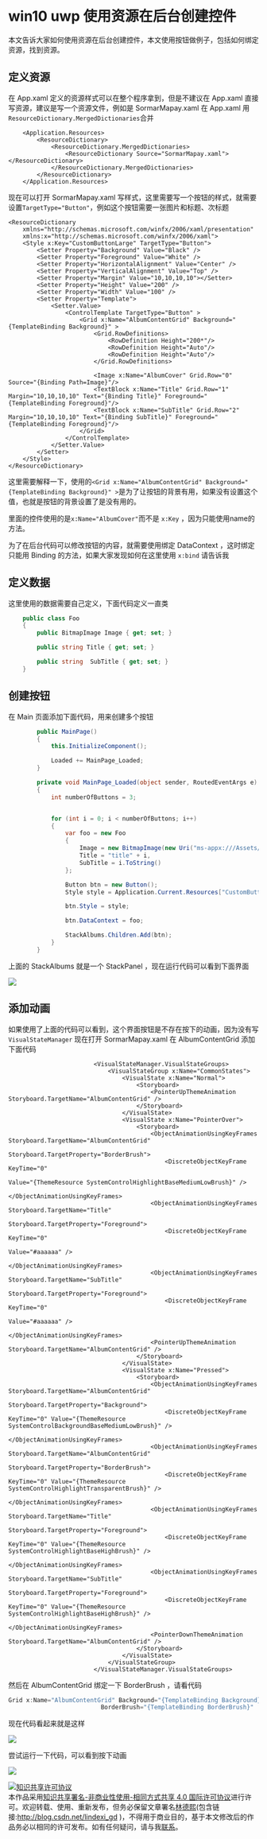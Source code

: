 
# win10 uwp 使用资源在后台创建控件

本文告诉大家如何使用资源在后台创建控件，本文使用按钮做例子，包括如何绑定资源，找到资源。

<!--more-->


<!-- csdn -->

## 定义资源

在 App.xaml 定义的资源样式可以在整个程序拿到，但是不建议在 App.xaml 直接写资源，建议是写一个资源文件，例如是 SormarMapay.xaml 在 App.xaml 用`ResourceDictionary.MergedDictionaries`合并

```
    <Application.Resources>
        <ResourceDictionary>
            <ResourceDictionary.MergedDictionaries>
                <ResourceDictionary Source="SormarMapay.xaml"></ResourceDictionary>
            </ResourceDictionary.MergedDictionaries>
        </ResourceDictionary>
    </Application.Resources>
```

现在可以打开 SormarMapay.xaml 写样式，这里需要写一个按钮的样式，就需要设置`TargetType="Button"`，例如这个按钮需要一张图片和标题、次标题

```
<ResourceDictionary
    xmlns="http://schemas.microsoft.com/winfx/2006/xaml/presentation" 
    xmlns:x="http://schemas.microsoft.com/winfx/2006/xaml">
    <Style x:Key="CustomButtonLarge" TargetType="Button">
        <Setter Property="Background" Value="Black" />
        <Setter Property="Foreground" Value="White" />
        <Setter Property="HorizontalAlignment" Value="Center" />
        <Setter Property="VerticalAlignment" Value="Top" />
        <Setter Property="Margin" Value="10,10,10,10"></Setter>
        <Setter Property="Height" Value="200" />
        <Setter Property="Width" Value="100" />
        <Setter Property="Template">
            <Setter.Value>
                <ControlTemplate TargetType="Button" >
                    <Grid x:Name="AlbumContentGrid" Background="{TemplateBinding Background}" >
                        <Grid.RowDefinitions>
                            <RowDefinition Height="200*"/>
                            <RowDefinition Height="Auto"/>
                            <RowDefinition Height="Auto"/>
                        </Grid.RowDefinitions>

                        <Image x:Name="AlbumCover" Grid.Row="0" Source="{Binding Path=Image}"/>
                        <TextBlock x:Name="Title" Grid.Row="1" Margin="10,10,10,10" Text="{Binding Title}" Foreground="{TemplateBinding Foreground}"/>
                        <TextBlock x:Name="SubTitle" Grid.Row="2" Margin="10,10,10,10" Text="{Binding SubTitle}" Foreground="{TemplateBinding Foreground}"/>
                    </Grid>
                </ControlTemplate>
            </Setter.Value>
        </Setter>
    </Style>
</ResourceDictionary>
```

这里需要解释一下，使用的`<Grid x:Name="AlbumContentGrid" Background="{TemplateBinding Background}" >`是为了让按钮的背景有用，如果没有设置这个值，也就是按钮的背景设置了是没有用的。

里面的控件使用的是`x:Name="AlbumCover"`而不是 `x:Key` ，因为只能使用name的方法。

为了在后台代码可以修改按钮的内容，就需要使用绑定 DataContext ，这时绑定只能用 Binding 的方法，如果大家发现如何在这里使用 `x:bind` 请告诉我

## 定义数据

这里使用的数据需要自己定义，下面代码定义一直类

```csharp
    public class Foo
    {
        public BitmapImage Image { get; set; }

        public string Title { get; set; }

        public string  SubTitle { get; set; }
    }
```

## 创建按钮

在 Main 页面添加下面代码，用来创建多个按钮

```csharp
        public MainPage()
        {
            this.InitializeComponent();

            Loaded += MainPage_Loaded;
        }

        private void MainPage_Loaded(object sender, RoutedEventArgs e)
        {
            int numberOfButtons = 3;


            for (int i = 0; i < numberOfButtons; i++)
            {
                var foo = new Foo
                {
                    Image = new BitmapImage(new Uri("ms-appx:///Assets/Square44x44Logo.scale-200.png")),
                    Title = "title" + i,
                    SubTitle = i.ToString()
                };

                Button btn = new Button();
                Style style = Application.Current.Resources["CustomButtonLarge"] as Style;

                btn.Style = style;

                btn.DataContext = foo;

                StackAlbums.Children.Add(btn);
            }
        }
```

上面的 StackAlbums 就是一个 StackPanel ，现在运行代码可以看到下面界面

<!-- ![](image/win10 uwp 使用资源在后台创建控件/win10 uwp 使用资源在后台创建控件0.png) -->

![](http://image.acmx.xyz/lindexi%2F201872193448696)

## 添加动画

如果使用了上面的代码可以看到，这个界面按钮是不存在按下的动画，因为没有写 `VisualStateManager` 现在打开 SormarMapay.xaml 在 AlbumContentGrid 添加下面代码

```
                        <VisualStateManager.VisualStateGroups>
                            <VisualStateGroup x:Name="CommonStates">
                                <VisualState x:Name="Normal">
                                    <Storyboard>
                                        <PointerUpThemeAnimation Storyboard.TargetName="AlbumContentGrid" />
                                    </Storyboard>
                                </VisualState>
                                <VisualState x:Name="PointerOver">
                                    <Storyboard>
                                        <ObjectAnimationUsingKeyFrames Storyboard.TargetName="AlbumContentGrid"
                                                                       Storyboard.TargetProperty="BorderBrush">
                                            <DiscreteObjectKeyFrame KeyTime="0"
                                                                    Value="{ThemeResource SystemControlHighlightBaseMediumLowBrush}" />
                                        </ObjectAnimationUsingKeyFrames>
                                        <ObjectAnimationUsingKeyFrames Storyboard.TargetName="Title"
                                                                       Storyboard.TargetProperty="Foreground">
                                            <DiscreteObjectKeyFrame KeyTime="0"
                                                                    Value="#aaaaaa" />
                                        </ObjectAnimationUsingKeyFrames>
                                        <ObjectAnimationUsingKeyFrames Storyboard.TargetName="SubTitle"
                                                                       Storyboard.TargetProperty="Foreground">
                                            <DiscreteObjectKeyFrame KeyTime="0"
                                                                    Value="#aaaaaa" />
                                        </ObjectAnimationUsingKeyFrames>
                                        <PointerUpThemeAnimation Storyboard.TargetName="AlbumContentGrid" />
                                    </Storyboard>
                                </VisualState>
                                <VisualState x:Name="Pressed">
                                    <Storyboard>
                                        <ObjectAnimationUsingKeyFrames Storyboard.TargetName="AlbumContentGrid"
                                                                       Storyboard.TargetProperty="Background">
                                            <DiscreteObjectKeyFrame KeyTime="0" Value="{ThemeResource SystemControlBackgroundBaseMediumLowBrush}" />
                                        </ObjectAnimationUsingKeyFrames>
                                        <ObjectAnimationUsingKeyFrames Storyboard.TargetName="AlbumContentGrid"
                                                                       Storyboard.TargetProperty="BorderBrush">
                                            <DiscreteObjectKeyFrame KeyTime="0" Value="{ThemeResource SystemControlHighlightTransparentBrush}" />
                                        </ObjectAnimationUsingKeyFrames>
                                        <ObjectAnimationUsingKeyFrames Storyboard.TargetName="Title"
                                                                       Storyboard.TargetProperty="Foreground">
                                            <DiscreteObjectKeyFrame KeyTime="0" Value="{ThemeResource SystemControlHighlightBaseHighBrush}" />
                                        </ObjectAnimationUsingKeyFrames>
                                        <ObjectAnimationUsingKeyFrames Storyboard.TargetName="SubTitle"
                                                                       Storyboard.TargetProperty="Foreground">
                                            <DiscreteObjectKeyFrame KeyTime="0" Value="{ThemeResource SystemControlHighlightBaseHighBrush}" />
                                        </ObjectAnimationUsingKeyFrames>
                                        <PointerDownThemeAnimation Storyboard.TargetName="AlbumContentGrid" />
                                    </Storyboard>
                                </VisualState>
                            </VisualStateGroup>
                        </VisualStateManager.VisualStateGroups>

```

然后在 AlbumContentGrid 绑定一下 BorderBrush ，请看代码

```csharp
Grid x:Name="AlbumContentGrid" Background="{TemplateBinding Background}"
                          BorderBrush="{TemplateBinding BorderBrush}"
```

现在代码看起来就是这样

![](http://image.acmx.xyz/lindexi%2F2018721144021381)

<!-- ![](image/win10 uwp 使用资源在后台创建控件/win10 uwp 使用资源在后台创建控件1.png) -->

尝试运行一下代码，可以看到按下动画

![](http://image.acmx.xyz/lindexi%2F2018721144046138)





<a rel="license" href="http://creativecommons.org/licenses/by-nc-sa/4.0/"><img alt="知识共享许可协议" style="border-width:0" src="https://licensebuttons.net/l/by-nc-sa/4.0/88x31.png" /></a><br />本作品采用<a rel="license" href="http://creativecommons.org/licenses/by-nc-sa/4.0/">知识共享署名-非商业性使用-相同方式共享 4.0 国际许可协议</a>进行许可。欢迎转载、使用、重新发布，但务必保留文章署名[林德熙](http://blog.csdn.net/lindexi_gd)(包含链接:http://blog.csdn.net/lindexi_gd )，不得用于商业目的，基于本文修改后的作品务必以相同的许可发布。如有任何疑问，请与我[联系](mailto:lindexi_gd@163.com)。